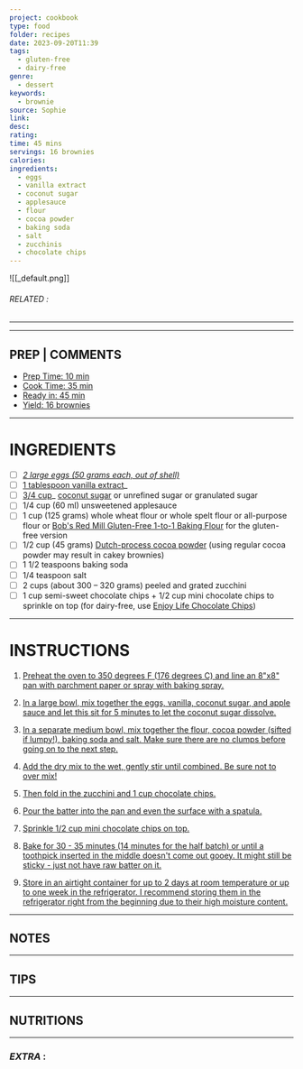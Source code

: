 ```yaml
---
project: cookbook
type: food
folder: recipes
date: 2023-09-20T11:39
tags:
  - gluten-free
  - dairy-free
genre:
  - dessert
keywords:
  - brownie
source: Sophie
link: 
desc: 
rating: 
time: 45 mins
servings: 16 brownies
calories: 
ingredients:
  - eggs
  - vanilla extract
  - coconut sugar
  - applesauce
  - flour
  - cocoa powder
  - baking soda
  - salt
  - zucchinis
  - chocolate chips
---
```


![[_default.png]]
###### *RELATED* : 
---


---
## PREP | COMMENTS

- [Prep Time: 10 min](http://www.mediavine.com/)
- [Cook Time: 35 min](http://www.mediavine.com/)
- [Ready in: 45 min](http://www.mediavine.com/)
- [Yield: 16 brownies](http://www.mediavine.com/)

---
# INGREDIENTS

- [ ] _[2 large eggs (50 grams each, out of shell)](http://www.mediavine.com/)_
- [ ] [1 tablespoon vanilla extract](http://www.mediavine.com/)_
- [ ] [3/4 cup](http://www.mediavine.com/)_ [coconut sugar](https://www.texanerin.com/go/amazon/21) or unrefined sugar or granulated sugar
- [ ] 1/4 cup (60 ml) unsweetened applesauce
- [ ] 1 cup (125 grams) whole wheat flour or whole spelt flour or all-purpose flour or [Bob's Red Mill Gluten-Free 1-to-1 Baking Flour](https://www.texanerin.com/go/amazon/72/) for the gluten-free version
- [ ] 1/2 cup (45 grams) [Dutch-process cocoa powder](https://www.texanerin.com/go/amazon/28) (using regular cocoa powder may result in cakey brownies)
- [ ] 1 1/2 teaspoons baking soda
- [ ] 1/4 teaspoon salt
- [ ] 2 cups (about 300 – 320 grams) peeled and grated zucchini
- [ ] 1 cup semi-sweet chocolate chips + 1/2 cup mini chocolate chips to sprinkle on top (for dairy-free, use [Enjoy Life Chocolate Chips](https://www.texanerin.com/go/amazon/3))

---
# INSTRUCTIONS

1. [Preheat the oven to 350 degrees F (176 degrees C) and line an 8"x8" pan with parchment paper or spray with baking spray.](http://www.mediavine.com/)
    
2. [In a large bowl, mix together the eggs, vanilla, coconut sugar, and apple sauce and let this sit for 5 minutes to let the coconut sugar dissolve.](http://www.mediavine.com/)

3. [In a separate medium bowl, mix together the flour, cocoa powder (sifted if lumpy!), baking soda and salt. Make sure there are no clumps before going on to the next step.](http://www.mediavine.com/)
    
4. [Add the dry mix to the wet, gently stir until combined. Be sure not to over mix!](http://www.mediavine.com/)
    
5. [Then fold in the zucchini and 1 cup chocolate chips.](http://www.mediavine.com/) 
    
6. [Pour the batter into the pan and even the surface with a spatula.](http://www.mediavine.com/)
    
7. [Sprinkle 1/2 cup mini chocolate chips on top.](http://www.mediavine.com/)
    
8. [Bake for 30 - 35 minutes (14 minutes for the half batch) or until a toothpick inserted in the middle doesn't come out gooey. It might still be sticky - just not have raw batter on it.](http://www.mediavine.com/)
    
9. [Store in an airtight container for up to 2 days at room temperature or up to one week in the refrigerator. I recommend storing them in the refrigerator right from the beginning due to their high moisture content.](http://www.mediavine.com/)

---
## NOTES



---
## TIPS



---
## NUTRITIONS



---
### *EXTRA* :



